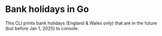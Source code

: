 # Bank holidays in Go

This CLI prints bank holidays (England & Wales only) that are in the future (but before Jan 1, 2025) to console.


